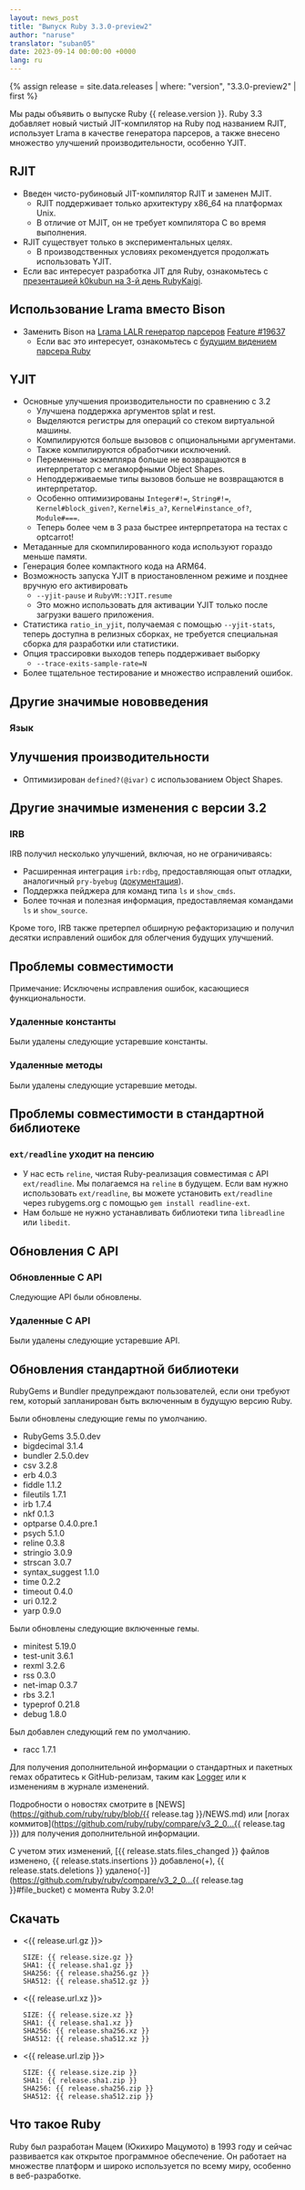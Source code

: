```yaml
---
layout: news_post
title: "Выпуск Ruby 3.3.0-preview2"
author: "naruse"
translator: "suban05"
date: 2023-09-14 00:00:00 +0000
lang: ru
---
```


{% assign release = site.data.releases | where: "version", "3.3.0-preview2" | first %}

Мы рады объявить о выпуске Ruby {{ release.version }}. Ruby 3.3 добавляет новый чистый JIT-компилятор на Ruby под названием RJIT, использует Lrama в качестве генератора парсеров, а также внесено множество улучшений производительности, особенно YJIT.

## RJIT

* Введен чисто-рубиновый JIT-компилятор RJIT и заменен MJIT.
  * RJIT поддерживает только архитектуру x86\_64 на платформах Unix.
  * В отличие от MJIT, он не требует компилятора C во время выполнения.
* RJIT существует только в экспериментальных целях.
  * В производственных условиях рекомендуется продолжать использовать YJIT.
* Если вас интересует разработка JIT для Ruby, ознакомьтесь с [презентацией k0kubun на 3-й день RubyKaigi](https://rubykaigi.org/2023/presentations/k0kubun.html#day3).

## Использование Lrama вместо Bison

* Заменить Bison на [Lrama LALR генератор парсеров](https://github.com/yui-knk/lrama) [Feature #19637](https://bugs.ruby-lang.org/issues/19637)
  * Если вас это интересует, ознакомьтесь с [будущим видением парсера Ruby](https://rubykaigi.org/2023/presentations/spikeolaf.html)

## YJIT

* Основные улучшения производительности по сравнению с 3.2
  * Улучшена поддержка аргументов splat и rest.
  * Выделяются регистры для операций со стеком виртуальной машины.
  * Компилируются больше вызовов с опциональными аргументами.
  * Также компилируются обработчики исключений.
  * Переменные экземпляра больше не возвращаются в интерпретатор с мегаморфными Object Shapes.
  * Неподдерживаемые типы вызовов больше не возвращаются в интерпретатор.
  * Особенно оптимизированы `Integer#!=`, `String#!=`, `Kernel#block_given?`, `Kernel#is_a?`, `Kernel#instance_of?`, `Module#===`.
  * Теперь более чем в 3 раза быстрее интерпретатора на тестах с optcarrot!
* Метаданные для скомпилированного кода используют гораздо меньше памяти.
* Генерация более компактного кода на ARM64.
* Возможность запуска YJIT в приостановленном режиме и позднее вручную его активировать
  * `--yjit-pause` и `RubyVM::YJIT.resume`
  * Это можно использовать для активации YJIT только после загрузки вашего приложения.
* Статистика `ratio_in_yjit`, получаемая с помощью `--yjit-stats`, теперь доступна в релизных сборках, не требуется специальная сборка для разработки или статистики.
* Опция трассировки выходов теперь поддерживает выборку
  * `--trace-exits-sample-rate=N`
* Более тщательное тестирование и множество исправлений ошибок.

## Другие значимые нововведения

### Язык



## Улучшения производительности

* Оптимизирован `defined?(@ivar)` с использованием Object Shapes.

## Другие значимые изменения с версии 3.2

### IRB

IRB получил несколько улучшений, включая, но не ограничиваясь:

- Расширенная интеграция `irb:rdbg`, предоставляющая опыт отладки, аналогичный `pry-byebug` ([документация](https://github.com/ruby/irb#debugging-with-irb)).
- Поддержка пейджера для команд типа `ls` и `show_cmds`.
- Более точная и полезная информация, предоставляемая командами `ls` и `show_source`.

Кроме того, IRB также претерпел обширную рефакторизацию и получил десятки исправлений ошибок для облегчения будущих улучшений.

## Проблемы совместимости

Примечание: Исключены исправления ошибок, касающиеся функциональности.

### Удаленные константы

Были удалены следующие устаревшие константы.



### Удаленные методы

Были удалены следующие устаревшие методы.



## Проблемы совместимости в стандартной библиотеке

### `ext/readline` уходит на пенсию

* У нас есть `reline`, чистая Ruby-реализация совместимая с API `ext/readline`. Мы полагаемся на `reline` в будущем. Если вам нужно использовать `ext/readline`, вы можете установить `ext/readline` через rubygems.org с помощью `gem install readline-ext`.
* Нам больше не нужно устанавливать библиотеки типа `libreadline` или `libedit`.

## Обновления C API

### Обновленные C API

Следующие API были обновлены.



### Удаленные C API

Были удалены следующие устаревшие API.



## Обновления стандартной библиотеки

RubyGems и Bundler предупреждают пользователей, если они требуют гем, который запланирован быть включенным в будущую версию Ruby.

Были обновлены следующие гемы по умолчанию.

* RubyGems 3.5.0.dev
* bigdecimal 3.1.4
* bundler 2.5.0.dev
* csv 3.2.8
* erb 4.0.3
* fiddle 1.1.2
* fileutils 1.7.1
* irb 1.7.4
* nkf 0.1.3
* optparse 0.4.0.pre.1
* psych 5.1.0
* reline 0.3.8
* stringio 3.0.9
* strscan 3.0.7
* syntax_suggest 1.1.0
* time 0.2.2
* timeout 0.4.0
* uri 0.12.2
* yarp 0.9.0

Были обновлены следующие включенные гемы.

* minitest 5.19.0
* test-unit 3.6.1
* rexml 3.2.6
* rss 0.3.0
* net-imap 0.3.7
* rbs 3.2.1
* typeprof 0.21.8
* debug 1.8.0

Был добавлен следующий гем по умолчанию.

* racc 1.7.1

Для получения дополнительной информации о стандартных и пакетных гемах обратитесь к GitHub-релизам, таким как [Logger](https://github.com/ruby/logger/releases) или к изменениям в журнале изменений.

Подробности о новостях смотрите в [NEWS](https://github.com/ruby/ruby/blob/{{ release.tag }}/NEWS.md)
или [логах коммитов](https://github.com/ruby/ruby/compare/v3_2_0...{{ release.tag }})
для получения дополнительной информации.

С учетом этих изменений, [{{ release.stats.files_changed }} файлов изменено, {{ release.stats.insertions }} добавлено(+), {{ release.stats.deletions }} удалено(-)](https://github.com/ruby/ruby/compare/v3_2_0...{{ release.tag }}#file_bucket)
с момента Ruby 3.2.0!

## Скачать

* <{{ release.url.gz }}>

      SIZE: {{ release.size.gz }}
      SHA1: {{ release.sha1.gz }}
      SHA256: {{ release.sha256.gz }}
      SHA512: {{ release.sha512.gz }}

* <{{ release.url.xz }}>

      SIZE: {{ release.size.xz }}
      SHA1: {{ release.sha1.xz }}
      SHA256: {{ release.sha256.xz }}
      SHA512: {{ release.sha512.xz }}

* <{{ release.url.zip }}>

      SIZE: {{ release.size.zip }}
      SHA1: {{ release.sha1.zip }}
      SHA256: {{ release.sha256.zip }}
      SHA512: {{ release.sha512.zip }}

## Что такое Ruby

Ruby был разработан Мацем (Юкихиро Мацумото) в 1993 году и сейчас развивается как открытое программное обеспечение. Он работает на множестве платформ и широко используется по всему миру, особенно в веб-разработке.
